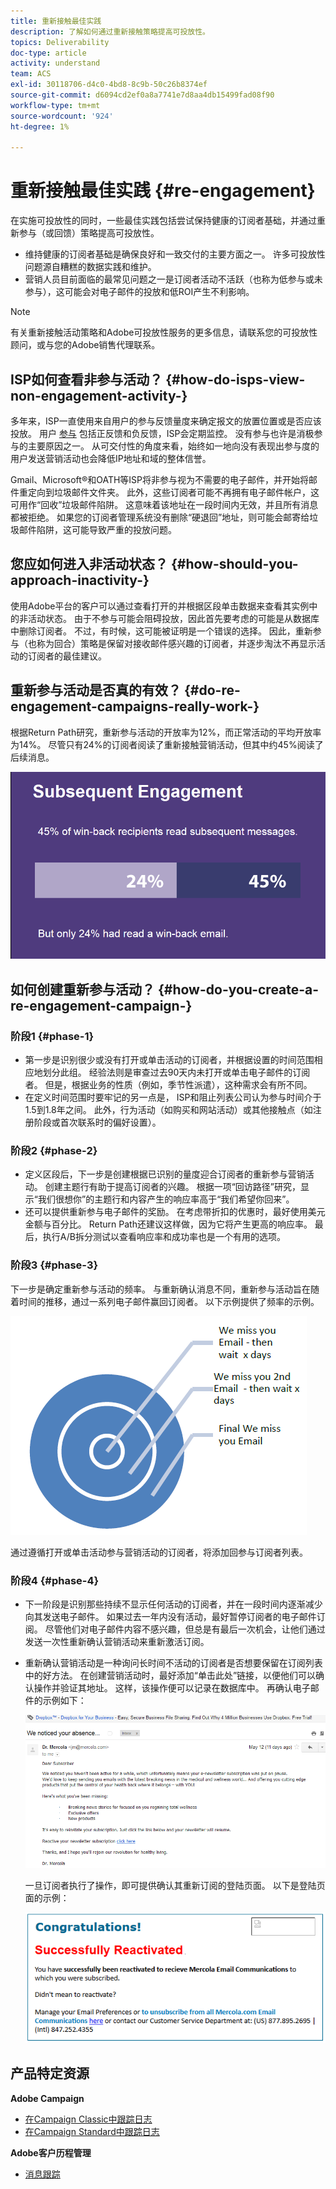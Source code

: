 ```yaml
---
title: 重新接触最佳实践
description: 了解如何通过重新接触策略提高可投放性。
topics: Deliverability
doc-type: article
activity: understand
team: ACS
exl-id: 30118706-d4c0-4bd8-8c9b-50c26b8374ef
source-git-commit: d6094cd2ef0a8a7741e7d8aa4db15499fad08f90
workflow-type: tm+mt
source-wordcount: '924'
ht-degree: 1%

---
```


# 重新接触最佳实践 {#re-engagement}

在实施可投放性的同时，一些最佳实践包括尝试保持健康的订阅者基础，并通过重新参与（或回馈）策略提高可投放性。

* 维持健康的订阅者基础是确保良好和一致交付的主要方面之一。 许多可投放性问题源自糟糕的数据实践和维护。
* 营销人员目前面临的最常见问题之一是订阅者活动不活跃（也称为低参与或未参与），这可能会对电子邮件的投放和低ROI产生不利影响。

>[!NOTE]
>
>有关重新接触活动策略和Adobe可投放性服务的更多信息，请联系您的可投放性顾问，或与您的Adobe销售代理联系。

## ISP如何查看非参与活动？ {#how-do-isps-view-non-engagement-activity-}

多年来，ISP一直使用来自用户的参与反馈量度来确定报文的放置位置或是否应该投放。 用户 [参与](/help/engagement.md) 包括正反馈和负反馈，ISP会定期监控。 没有参与也许是消极参与的主要原因之一。 从可交付性的角度来看，始终如一地向没有表现出参与度的用户发送营销活动也会降低IP地址和域的整体信誉。

Gmail、Microsoft®和OATH等ISP将非参与视为不需要的电子邮件，并开始将邮件重定向到垃圾邮件文件夹。 此外，这些订阅者可能不再拥有电子邮件帐户，这可用作“回收”垃圾邮件陷阱。 这意味着该地址在一段时间内无效，并且所有消息都被拒绝。 如果您的订阅者管理系统没有删除“硬退回”地址，则可能会邮寄给垃圾邮件陷阱，这可能导致严重的投放问题。

## 您应如何进入非活动状态？ {#how-should-you-approach-inactivity-}

使用Adobe平台的客户可以通过查看打开的并根据区段单击数据来查看其实例中的非活动状态。 由于不参与可能会阻碍投放，因此首先要考虑的可能是从数据库中删除订阅者。 不过，有时候，这可能被证明是一个错误的选择。 因此，重新参与（也称为回合）策略是保留对接收邮件感兴趣的订阅者，并逐步淘汰不再显示活动的订阅者的最佳建议。

## 重新参与活动是否真的有效？ {#do-re-engagement-campaigns-really-work-}

根据Return Path研究，重新参与活动的开放率为12%，而正常活动的平均开放率为14%。 尽管只有24%的订阅者阅读了重新接触营销活动，但其中约45%阅读了后续消息。

![](../../help/assets/deliverability_implementation_1.png)

## 如何创建重新参与活动？ {#how-do-you-create-a-re-engagement-campaign-}

### 阶段1 {#phase-1}

* 第一步是识别很少或没有打开或单击活动的订阅者，并根据设置的时间范围相应地划分此组。 经验法则是审查过去90天内未打开或单击电子邮件的订阅者。 但是，根据业务的性质（例如，季节性派遣），这种需求会有所不同。
* 在定义时间范围时要牢记的另一点是， ISP和阻止列表公司认为参与时间介于1.5到1.8年之间。 此外，行为活动（如购买和网站活动）或其他接触点（如注册阶段或首次联系时的偏好设置）。

### 阶段2 {#phase-2}

* 定义区段后，下一步是创建根据已识别的量度迎合订阅者的重新参与营销活动。 创建主题行有助于提高订阅者的兴趣。 根据一项“回访路径”研究，显示“我们很想你”的主题行和内容产生的响应率高于“我们希望你回来”。
* 还可以提供重新参与电子邮件的奖励。 在考虑带折扣的优惠时，最好使用美元金额与百分比。 Return Path还建议这样做，因为它将产生更高的响应率。 最后，执行A/B拆分测试以查看响应率和成功率也是一个有用的选项。

### 阶段3 {#phase-3}

下一步是确定重新参与活动的频率。 与重新确认消息不同，重新参与活动旨在随着时间的推移，通过一系列电子邮件赢回订阅者。 以下示例提供了频率的示例。

![](../../help/assets/deliverability_implementation_2.png)

通过遵循打开或单击活动参与营销活动的订阅者，将添加回参与订阅者列表。

### 阶段4 {#phase-4}

* 下一阶段是识别那些持续不显示任何活动的订阅者，并在一段时间内逐渐减少向其发送电子邮件。 如果过去一年内没有活动，最好暂停订阅者的电子邮件订阅。 尽管他们对电子邮件内容不感兴趣，但总是有最后一次机会，让他们通过发送一次性重新确认营销活动来重新激活订阅。
* 重新确认营销活动是一种询问长时间不活动的订阅者是否想要保留在订阅列表中的好方法。 在创建营销活动时，最好添加“单击此处”链接，以便他们可以确认操作并验证其地址。 这样，该操作便可以记录在数据库中。 再确认电子邮件的示例如下：

  ![](../../help/assets/deliverability_implementation_3.png)

  一旦订阅者执行了操作，即可提供确认其重新订阅的登陆页面。 以下是登陆页面的示例：

  ![](../../help/assets/deliverability_implementation_4.png)

## 产品特定资源

**Adobe Campaign**

* [在Campaign Classic中跟踪日志](https://experienceleague.adobe.com/docs/campaign-classic/using/sending-messages/monitoring-deliveries/delivery-dashboard.html#tracking-logs)
* [在Campaign Standard中跟踪日志](https://experienceleague.adobe.com/docs/campaign-standard/using/testing-and-sending/sending-and-tracking-messages/tracking-messages.html#tracking-logs)

**Adobe客户历程管理**

* [消息跟踪](https://experienceleague.adobe.com/docs/journey-optimizer/using/reporting/message-tracking.html?lang=zh-Hans)

